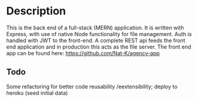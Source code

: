 # Description
This is the back end of a full-stack (MERN) application. It is written with Express, with use of native Node functionality for file management. Auth is handled with JWT to the front-end. A complete REST api feeds the front end application and in production this acts as the file server.
The front end app can be found here: https://github.com/Nat-K/agency-app

## Todo
 Some refactoring for better code reusability /eextensibility;
 deploy to heroku (seed initial data)
